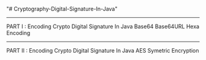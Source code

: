 "# Cryptography-Digital-Signature-In-Java" 
**********************************************************************************************************************
PART I :  Encoding Crypto Digital Signature In Java Base64 Base64URL Hexa Encoding
**********************************************************************************************************************
PART II : Encoding Crypto Digital Signature In Java AES Symetric Encryption
